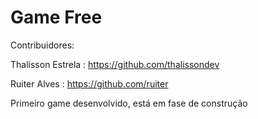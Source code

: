 Game Free
====

Contribuidores:

  Thalisson Estrela : https://github.com/thalissondev

  Ruiter Alves : https://github.com/ruiter

Primeiro game desenvolvido, está em fase de construção

